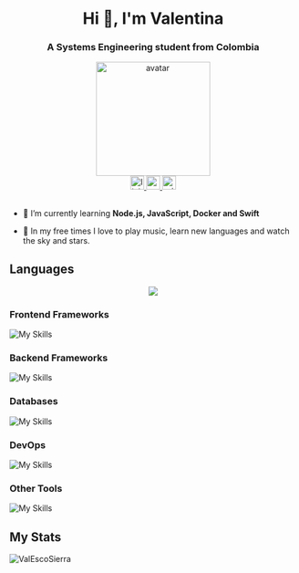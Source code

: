 <h1 align="center">Hi 👋, I'm Valentina</h1>
<h3 align="center">A Systems Engineering student from Colombia </h3>

<div align="center">
  <img  src="https://octodex.github.com/images/femalecodertocat.png"
       alt="avatar" width="200" height="200" /></a>
</div>

<div align="center">
  <a href="https://www.linkedin.com/in/sara-valentina-sierra-escobar-5342611b9/ target="_blank">
    <img src="https://img.shields.io/static/v1?message=LinkedIn&logo=linkedin&label=&color=0077B5&logoColor=white&labelColor=&style=for-the-badge" height="24" alt="linkedin logo"  />
  </a>
  <a href="mailto:saravalentinasierraescobar@gmail.com">
    <img src="https://img.shields.io/static/v1?message=Gmail&logo=gmail&label=&color=D14836&logoColor=white&labelColor=&style=for-the-badge" height="24" alt="gmail logo"  />
  </a>
  <a href="mailto:sarissierra2003@hotmail.com">
    <img src="https://img.shields.io/static/v1?message=Outlook&logo=microsoft-outlook&label=&color=0078D4&logoColor=white&labelColor=&style=for-the-badge" height="24" alt="microsoft-outlook logo"  />
  </a>
</div>

##

- 🌱 I’m currently learning **Node.js, JavaScript, Docker and Swift**

- 🌟 In my free times I love to play music, learn new languages and watch the sky and stars.


## Languages
<p align="center">
  <a href="https://skillicons.dev">
    <img src="https://skillicons.dev/icons?i=c,cpp,java,python,kotlin,dart,html,css,js,typescript,r&perline=15" />
  </a>
</p>


### Frontend Frameworks
![My Skills](https://skillicons.dev/icons?i=angular)

### Backend Frameworks
![My Skills](https://skillicons.dev/icons?i=nodejs,spring)

### Databases
![My Skills](https://skillicons.dev/icons?i=mongodb,mysql)

### DevOps
![My Skills](https://skillicons.dev/icons?i=docker)

### Other Tools
![My Skills](https://skillicons.dev/icons?i=git,firebase,figma,androidstudio,flutter,ai,notion,)


## My Stats

<p align = "center"><img align="left" src="https://github-readme-stats.vercel.app/api/top-langs?username=ValEscoSierra&show_icons=true&theme=react&locale=en&layout=donut" alt="ValEscoSierra" /></p>

